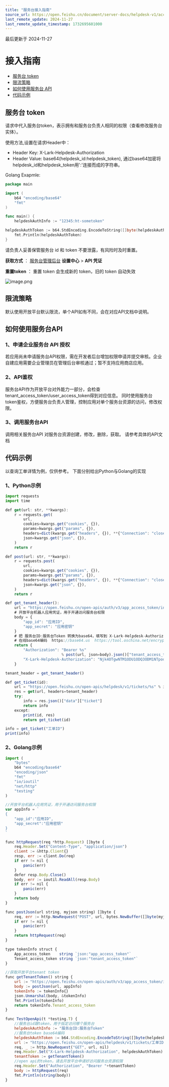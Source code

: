 ```yaml
---
title: "服务台接入指南"
source_url: https://open.feishu.cn/document/server-docs/helpdesk-v1/access-guide
last_remote_update: 2024-11-27
last_remote_update_timestamp: 1732695601000
---
```

最后更新于 2024-11-27

# 接入指南
- [服务台 token](#服务台token)
- [限流策略](#限流策略)
- [如何使用服务台 API](#如何使用服务台API)
- [代码示例](#代码示例)
## 服务台 token
请求中代入服务台token，表示拥有和服务台负责人相同的权限（查看修改服务台实体）。

使用方法,设置在请求Header中：
* Header Key: X-Lark-Helpdesk-Authorization	
* Header Value: base64(helpdesk_id:helpdesk_token), 通过base64加密将helpdesk_id和helpdesk_token用':'连接而成的字符串。

Golang Exapmle:
```go 
package main

import (
	b64 "encoding/base64"
	"fmt"
)

func main() {
	helpdeskAuthInfo := "12345:ht-sometoken"

helpdeskAuthToken := b64.StdEncoding.EncodeToString([]byte(helpdeskAuthInfo))
	fmt.Println(helpdeskAuthToken)
}

``` 

请负责人妥善保管服务台 id 和 token 不要泄露，有风险时及时重置。

**获取方式** ：
[服务台管理后台](https://feishu.cn/helpdesk/admin) **设置中心** > **API 凭证**

**重置token** ：
重置 token 会生成新的 token，旧的 token 自动失效

![image.png](https://sf3-cn.feishucdn.com/obj/open-platform-opendoc/dcc3b0ac14729354c2bc4b44af26c4f9_psgdwp8GJs.png?height=693&lazyload=true&width=1916)

## 限流策略
默认使用开放平台默认限流，单个API如有不同，会在对应API文档中说明。

## 如何使用服务台API
### 1、申请企业服务台 API 授权
若应用尚未申请服务台API权限，需在开发者后台增加权限申请并提交审核。企业自建应用需要企业管理员在管理后台审核通过；暂不支持应用商店应用。

### 2、API鉴权
服务台API作为开放平台对外能力一部分，会检查tenant_access_token/user_access_token得到对应信息。
同时使用服务台token鉴权，方便服务台负责人管理，控制应用对单个服务台资源的访问，修改权限。

### 3、调用服务台API
调用相关服务台API 对服务台资源创建，修改，删除，获取。 请参考具体的API文档

## 代码示例
以查询工单详情为例，仅供参考。
下面分别给出Python与Golang的实现
### 1、Python示例

```javascript 
import requests
import time

def get(url: str, **kwargs):
    r = requests.get(
        url,
        cookies=kwargs.get("cookies", {}),
        params=kwargs.get("params", {}),
        headers=dict(kwargs.get("headers", {}), **{"Connection": "close"}),
        json=kwargs.get("json", {}),
    )
    return r

def post(url: str, **kwargs):
    r = requests.post(
        url,
        cookies=kwargs.get("cookies", {}),
        params=kwargs.get("params", {}),
        headers=dict(kwargs.get("headers", {}), **{"Connection": "close"}),
        json=kwargs.get("json", {}),
    )
    return r

def get_tenant_header():
    url = "https://open.feishu.cn/open-apis/auth/v3/app_access_token/internal/"
    # 开放平台机器人应用凭证，用于开通访问服务台权限
    body = {
        "app_id": "应用ID",
        "app_secret": "应用密钥"
    }
    # 把 服务台ID:服务台Token 转换为base64，填写到 X-Lark-Helpdesk-Authorization，用于指定访问哪个服务台
    # 在线base64编码  https://base64.us  https://tool.oschina.net/encrypt?type=3
    return {
        "Authorization": "Bearer %s"
                         % post(url, json=body).json()["tenant_access_token"],
        "X-Lark-Helpdesk-Authorization": "Njk4OTgwNTM1ODU1ODQ3ODM1NTpodC1lYjk1Y2ZlYi03ZGM1LTY1ZGUtMTUzOS1iMzZmOTk3MmM3ZjA=",
    }

tenant_header = get_tenant_header()

def get_ticket(id):
    url = "https://open.feishu.cn/open-apis/helpdesk/v1/tickets/%s" % id
    res = get(url, headers=tenant_header)
    try:
        info = res.json()["data"]["ticket"]
        return info
    except:
        print(id, res)
        return get_ticket(id)

info = get_ticket("工单ID")
print(info)

``` 
### 2、Golang示例

```javascript 
import (
	"bytes"
	b64 "encoding/base64"
	"encoding/json"
	"fmt"
	"io/ioutil"
	"net/http"
	"testing"
)

//开放平台机器人应用凭证，用于开通访问服务台权限
var appInfo = `
{
    "app_id":"应用ID",
    "app_secret":"应用密钥"
}
`

func httpRequest(req *http.Request) []byte {
	req.Header.Set("Content-Type", "application/json")
	client := &http.Client{}
	resp, err := client.Do(req)
	if err != nil {
		panic(err)
	}
	defer resp.Body.Close()
	body, err := ioutil.ReadAll(resp.Body)
	if err != nil {
		panic(err)
	}
	return body
}

func postJson(url string, myjson string) []byte {
	req, err := http.NewRequest("POST", url, bytes.NewBuffer([]byte(myjson)))
	if err != nil {
		panic(err)
	}
	return httpRequest(req)
}

type tokenInfo struct {
	App_access_token    string `json:"app_access_token"`
	Tenant_access_token string `json:"tenant_access_token"`
}

//获取开放平台tenant token
func getTenantToken() string {
	url := "https://open.feishu.cn/open-apis/auth/v3/app_access_token/internal/"
	body := postJson(url, appInfo)
	tokenInfo := tokenInfo{}
	json.Unmarshal(body, &tokenInfo)
	fmt.Println(tokenInfo)
	return tokenInfo.Tenant_access_token
}

func TestOpenApi(t *testing.T) {
	//服务台id跟token，用于指定访问哪个服务台
	helpdeskAuthInfo := "服务台ID:服务台Token"
	//服务台token base64编码
	helpdeskAuthToken := b64.StdEncoding.EncodeToString([]byte(helpdeskAuthInfo))
	url := "https://open.feishu.cn/open-apis/helpdesk/v1/tickets/工单ID"
	req, _ := http.NewRequest("GET", url, nil)
	req.Header.Set("X-Lark-Helpdesk-Authorization", helpdeskAuthToken)
	tenantToken := getTenantToken()
	//open api的token，请去开放平台申请好访问服务台资源权限
	req.Header.Set("Authorization", "Bearer "+tenantToken)
	body := httpRequest(req)
	fmt.Println(string(body))
}

```
